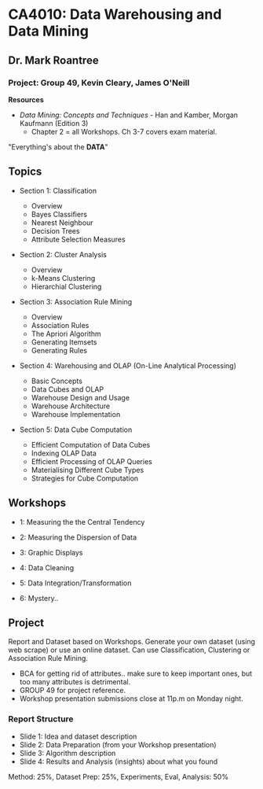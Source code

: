 # CA4010: Data Warehousing and Data Mining

## Dr. Mark Roantree

### Project: Group 49, Kevin Cleary, James O'Neill

**Resources**
- _Data Mining: Concepts and Techniques_ -  Han and Kamber, Morgan Kaufmann (Edition 3)
  - Chapter 2 = all Workshops. Ch 3-7 covers exam material.

"Everything's about the **DATA**"

## Topics

- Section 1: Classification

  - Overview
  - Bayes Classifiers
  - Nearest Neighbour
  - Decision Trees
  - Attribute Selection Measures

- Section 2: Cluster Analysis

  - Overview
  - k-Means Clustering
  - Hierarchial Clustering

- Section 3: Association Rule Mining

  - Overview
  - Association Rules
  - The Apriori Algorithm
  - Generating Itemsets
  - Generating Rules

- Section 4: Warehousing and OLAP (On-Line Analytical Processing)

  - Basic Concepts
  - Data Cubes and OLAP
  - Warehouse Design and Usage
  - Warehouse Architecture
  - Warehouse Implementation

- Section 5: Data Cube Computation

  - Efficient Computation of Data Cubes
  - Indexing OLAP Data
  - Efficient Processing of OLAP Queries
  - Materialising Different Cube Types
  - Strategies for Cube Computation

## Workshops

- 1: Measuring the the Central Tendency

- 2: Measuring the Dispersion of Data

- 3: Graphic Displays

- 4: Data Cleaning

- 5: Data Integration/Transformation

- 6: Mystery..

## Project

Report and Dataset based on Workshops. Generate your own dataset (using web scrape) or use an online dataset. Can use Classification, Clustering or Association Rule Mining.

- BCA for getting rid of attributes.. make sure to keep important ones, but too many attributes is detrimental.
- GROUP 49 for project reference.
- Workshop presentation submissions close at 11p.m on Monday night.

### Report Structure

- Slide 1: Idea and dataset description
- Slide 2: Data Preparation (from your Workshop presentation)
- Slide 3: Algorithm description
- Slide 4: Results and Analysis (insights) about what you found

Method: 25%, Dataset Prep: 25%, Experiments, Eval, Analysis: 50%
  
